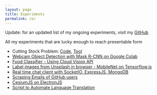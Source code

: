 ```yaml
---
layout: page
title: Experiments
permalink: /e/
---
```


Update: for an updated list of my ongoing experiments, visit my [GitHub](https://github.com/emadehsan)

All my experiments that are lucky enough to reach presentable form

* Cutting Stock Problem: [Code](https://github.com/emadehsan/csp), [Tool](/csp/)
* [Webcam Object Detection with Mask R-CNN on Google Colab](/p/object-detection)
* [Food Classifier - Using Cloud Vision API](/e/food-classifier)
* <a href="https://github.com/emadehsan/marsjs" target="_blank">Label images from Unsplash in browser - MobileNet on Tensorflow.js</a>
* <a href="https://github.com/emadehsan/chat-room" target="_blank">Real time chat client with SocketIO, ExpressJS, MongoDB</a>
* <a href="https://github.com/emadehsan/thal" target="_blank">Scraping Emails of GitHub users</a>
* <a href="https://github.com/emadehsan/cesium-electron-starter" target="_blank">CesiumJS on ElectronJS</a>
* <a href="https://github.com/emadehsan/ieighteen" target="_blank">Script to Automate Language Translation</a>